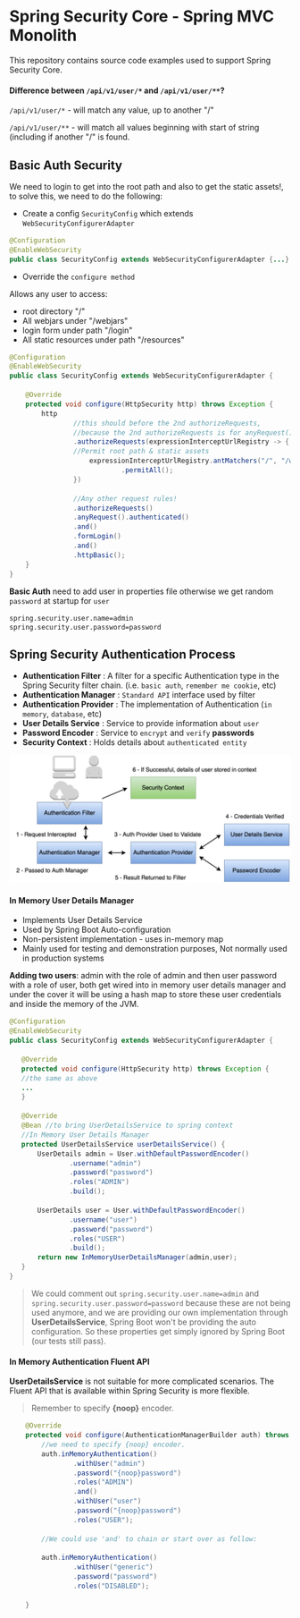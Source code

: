 # Spring Security Core - Spring MVC Monolith

This repository contains source code examples used to support Spring Security Core.

#### Difference between `/api/v1/user/*` and `/api/v1/user/**`?

`/api/v1/user/*` - will match any value, up to another "/"

`/api/v1/user/**` - will match all values beginning with start of string (including if another "/" is found.

Basic Auth Security
----------
We need to login to get into the root path and also to get the static assets!, to solve this, we need to do the following:

- Create a config `SecurityConfig` which extends `WebSecurityConfigurerAdapter`
```java
@Configuration
@EnableWebSecurity
public class SecurityConfig extends WebSecurityConfigurerAdapter {...}
```

- Override the `configure method`

Allows any user to access:
- root directory "/"
- All webjars under "/webjars"
- login form under path "/login"
- All static resources under path "/resources"

```java
@Configuration
@EnableWebSecurity
public class SecurityConfig extends WebSecurityConfigurerAdapter {

    @Override
    protected void configure(HttpSecurity http) throws Exception {
        http
                //this should before the 2nd authorizeRequests,
                //because the 2nd authorizeRequests is for anyRequest()!!!
                .authorizeRequests(expressionInterceptUrlRegistry -> {
				//Permit root path & static assets				
                    expressionInterceptUrlRegistry.antMatchers("/", "/webjars/**", "/login", "/resources/**")
                            .permitAll();
                })

                //Any other request rules!
                .authorizeRequests()
                .anyRequest().authenticated()
                .and()
                .formLogin()
                .and()
                .httpBasic();
    }
}
```
**Basic Auth** need to add user in properties file otherwise we get random `password` at startup for `user`

```properties
spring.security.user.name=admin
spring.security.user.password=password
```


Spring Security Authentication Process
--------------
- **Authentication Filter** : A filter for a specific Authentication type in the Spring Security filter chain. (i.e. `basic auth`, `remember me cookie`, etc)
- **Authentication Manager** : `Standard API` interface used by filter
- **Authentication Provider** : The implementation of Authentication (`in memory`, `database`, etc)
- **User Details Service** : Service to provide information about `user`
- **Password Encoder** : Service to `encrypt` and `verify` **passwords**
- **Security Context** : Holds details about `authenticated entity`

![pic](Images/spring-filters.jpg)

#### In Memory User Details Manager

- Implements User Details Service
- Used by Spring Boot Auto-configuration
- Non-persistent implementation - uses in-memory map
- Mainly used for testing and demonstration purposes, Not normally used in production systems


 **Adding two users**:  admin with the role of admin and then user password with a role of user, both get wired into in memory user details manager and under the cover it will be using a hash map to store these user credentials and inside the memory of the JVM.
 ```java
 @Configuration
@EnableWebSecurity
public class SecurityConfig extends WebSecurityConfigurerAdapter {

    @Override
    protected void configure(HttpSecurity http) throws Exception {
	//the same as above
	...
	}

    @Override
    @Bean //to bring UserDetailsService to spring context
    //In Memory User Details Manager
    protected UserDetailsService userDetailsService() {
        UserDetails admin = User.withDefaultPasswordEncoder()
                .username("admin")
                .password("password")
                .roles("ADMIN")
                .build();

        UserDetails user = User.withDefaultPasswordEncoder()
                .username("user")
                .password("password")
                .roles("USER")
                .build();
        return new InMemoryUserDetailsManager(admin,user);
    }
}
```
 
> We could comment out `spring.security.user.name=admin` and `spring.security.user.password=password` because these are not being used anymore, and we are providing our own implementation through **UserDetailsService**, Spring Boot won't be providing the auto configuration. So these properties get simply ignored by Spring Boot (our tests still pass).
 
 
#### In Memory Authentication Fluent API

**UserDetailsService** is not suitable for more complicated scenarios. The Fluent API that is available within Spring Security is more flexible.

> Remember to specify **{noop}** encoder.
```java
    @Override
    protected void configure(AuthenticationManagerBuilder auth) throws Exception {
        //we need to specify {noop} encoder.
        auth.inMemoryAuthentication()
                .withUser("admin")
                .password("{noop}password")
                .roles("ADMIN")
                .and()
                .withUser("user")
                .password("{noop}password")
                .roles("USER");

        //We could use 'and' to chain or start over as follow:

        auth.inMemoryAuthentication()
                .withUser("generic")
                .password("password")
                .roles("DISABLED");

    }
```
